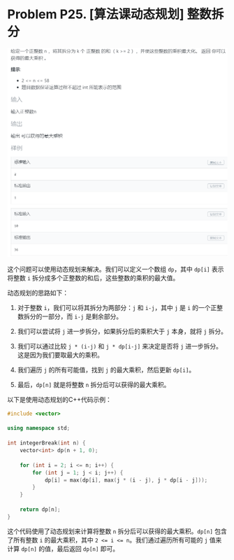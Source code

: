 # Problem P25. [算法课动态规划] 整数拆分

![picture 0](.assets_IMG/Problem%20P25.%20%5B%E7%AE%97%E6%B3%95%E8%AF%BE%E5%8A%A8%E6%80%81%E8%A7%84%E5%88%92%5D%20%E6%95%B4%E6%95%B0%E6%8B%86%E5%88%86/IMG_20231018-002154.png)  

这个问题可以使用动态规划来解决。我们可以定义一个数组 `dp`，其中 `dp[i]` 表示将整数 `i` 拆分成多个正整数的和后，这些整数的乘积的最大值。

动态规划的思路如下：

1. 对于整数 `i`，我们可以将其拆分为两部分：`j` 和 `i-j`，其中 `j` 是 `i` 的一个正整数拆分的一部分，而 `i-j` 是剩余部分。

2. 我们可以尝试将 `j` 进一步拆分，如果拆分后的乘积大于 `j` 本身，就将 `j` 拆分。

3. 我们可以通过比较 `j * (i-j)` 和 `j * dp[i-j]` 来决定是否将 `j` 进一步拆分。这是因为我们要取最大的乘积。

4. 我们遍历 `j` 的所有可能值，找到 `j` 的最大乘积，然后更新 `dp[i]`。

5. 最后，`dp[n]` 就是将整数 `n` 拆分后可以获得的最大乘积。

以下是使用动态规划的C++代码示例：

```cpp
#include <vector>

using namespace std;

int integerBreak(int n) {
    vector<int> dp(n + 1, 0);

    for (int i = 2; i <= n; i++) {
        for (int j = 1; j < i; j++) {
            dp[i] = max(dp[i], max(j * (i - j), j * dp[i - j]));
        }
    }

    return dp[n];
}
```

这个代码使用了动态规划来计算将整数 `n` 拆分后可以获得的最大乘积。`dp[n]` 包含了所有整数 `i` 的最大乘积，其中 `2 <= i <= n`。我们通过遍历所有可能的 `j` 值来计算 `dp[n]` 的值，最后返回 `dp[n]` 即可。